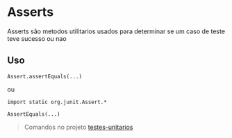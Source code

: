 # Asserts

Asserts são metodos utilitarios usados para determinar se um caso de teste teve sucesso ou nao

## Uso

```
Assert.assertEquals(...) 
```

ou 

```
import static org.junit.Assert.*

AssertEquals(...)
```

> Comandos no projeto [testes-unitarios](https://github.com/OtavioKoike/DIO-Bootcamp-Inter-Java-Developer/tree/master/Projetos/testes-unitarios)